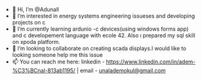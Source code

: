 - 👋 Hi, I’m @Adunall
- 👀 I’m interested in energy systems engineering issueses and developing projects on c
- 🌱 I’m currently learning ardunio -c devices(using windows forms app) and c developement language with ecole 42. Also ı prepared my sql skill on xpoda platform.
- 💞️ I’m looking to collaborate on creating scada displays.I would like to looking someone help me this issue
- 📫 You can reach me here: linkedin - https://www.linkedin.com/in/adem-%C3%BCnal-813ab1195/ | email - unalademokul@gmail.com
<!---
Adunall/Adunall is a ✨ special ✨ repository because its `README.md` (this file) appears on your GitHub profile.
You can click the Preview link to take a look at your changes.
--->
